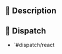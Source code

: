 ## 📖 Description

<!-- What is this pull request bringing to the project? -->

## 🦀 Dispatch

- `#dispatch/react
